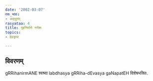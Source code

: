 ```yaml
---
date: '2002-03-07'
रसः_भावः:
- अद्भुतम्
rasyataa: 4
title: गृहनिर्माणे गणेशः
topics:
- देवकृपा

---
```


## विवरणम्
gRRihanirmANE श्वश्र्वा labdhasya gRRiha-dEvasya gaNapatEH विशेषभक्तिः.


